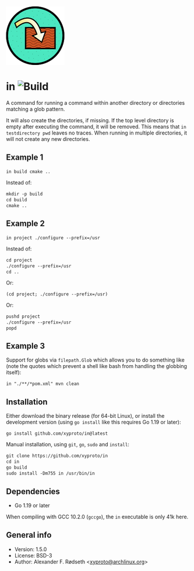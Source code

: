 ![logo](img/in_160.png)

# in ![Build](https://github.com/xyproto/in/workflows/Build/badge.svg)

A command for running a command within another directory or directories matching a glob pattern.

It will also create the directories, if missing. If the top level directory is empty after executing the command, it will be removed. This means that `in testdirectory pwd` leaves no traces. When running in multiple directories, it will not create any new directories.

## Example 1

    in build cmake ..

Instead of:

    mkdir -p build
    cd build
    cmake ..

## Example 2

    in project ./configure --prefix=/usr

Instead of:

    cd project
    ./configure --prefix=/usr
    cd ..

Or:

    (cd project; ./configure --prefix=/usr)

Or:

    pushd project
    ./configure --prefix=/usr
    popd

## Example 3

Support for globs via `filepath.Glob` which allows you to do something like (note the quotes which prevent a shell like bash from handling the globbing itself):

    in "./**/*pom.xml" mvn clean


## Installation

Either download the binary release (for 64-bit Linux), or install the development version (using `go install` like this requires Go 1.19 or later):

    go install github.com/xyproto/in@latest

Manual installation, using `git`, `go`, `sudo` and `install`:

    git clone https://github.com/xyproto/in
    cd in
    go build
    sudo install -Dm755 in /usr/bin/in

## Dependencies

* Go 1.19 or later

When compiling with GCC 10.2.0 (`gccgo`), the `in` executable is only 41k here.

## General info

* Version: 1.5.0
* License: BSD-3
* Author: Alexander F. Rødseth &lt;xyproto@archlinux.org&gt;

